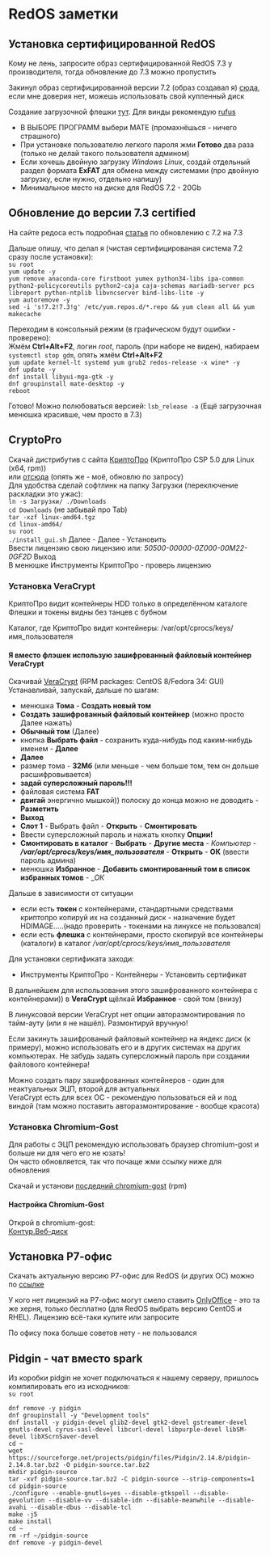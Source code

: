 # RedOS заметки

## Установка сертифицированной RedOS

Кому не лень, запросите образ сертифицированной RedOS 7.3 у производителя, тогда обновление до 7.3 можно пропустить  
  
Закинул образ сертифицированной версии 7.2 (образ создавал я) [сюда](https://disk.yandex.ru/d/GTulgkvV7m_qMA), если мне доверия нет, можешь использовать свой купленный диск   

Создание загрузочной флешки [тут](https://redos.red-soft.ru/base/manual/red-os-installation/iso-to-usb-cd-dvd/). Для винды рекомендую [rufus](https://github.com/pbatard/rufus/releases/download/v3.17/rufus-3.17.exe)  

- В ВЫБОРЕ ПРОГРАММ выбери MATE (промахнёшься - ничего страшного)
- При установке пользователю легкого пароля жми __Готово__ два раза (только не делай такого пользователя админом)  
- Если хочешь двойную загрузку _Windows Linux_, создай отдельный раздел формата __ExFAT__ для обмена между системами (про двойную загрузку, если нужно, отдельно напишу)  
- Минимальное место на диске для RedOS 7.2 - 20Gb  

## Обновление до версии 7.3 certified
На сайте редоса есть подробная [статья](https://redos.red-soft.ru/base/update/update-to-7-3/) по обновлению с 7.2 на 7.3  

Дальше опишу, что делал я (чистая сертифицированая система 7.2 сразу после установки):  
`su root`  
`yum update -y`  
`yum remove anaconda-core firstboot yumex python34-libs ipa-common python2-policycoreutils python2-caja caja-schemas mariadb-server pcs libreport python-ntplib libvncserver bind-libs-lite -y`  
`yum autoremove -y`  
`sed -i 's!7.2!7.3!g' /etc/yum.repos.d/*.repo && yum clean all && yum makecache`  

Переходим в консольный режим (в графическом будут ошибки - проверено):  
Жмём __Ctrl+Alt+F2__, логин _root_, пароль (при наборе не виден), набираем `systemctl stop gdm`, опять жмём __Ctrl+Alt+F2__  
`yum update kernel-lt systemd yum grub2 redos-release -x wine* -y`  
`dnf update -y`  
`dnf install libyui-mga-gtk -y`  
`dnf groupinstall mate-desktop -y`  
`reboot`  

Готово! Можно полюбоваться версией: `lsb_release -a` (Ещё загрузочная менюшка красивше, чем просто в 7.3)  


## CryptoPro
Скачай дистрибутив с сайта [КриптоПро](https://www.cryptopro.ru/products/csp/downloads) (КриптоПро CSP 5.0 для Linux (x64, rpm))  
или [отсюда](https://disk.yandex.ru/d/pAfPZadoqroDPA) (опять же - моё, обновлю по запросу)  
Для удобства сделай софтлинк на папку Загрузки (переключение раскладки это ужас):  
`ln -s Загрузки/ ./Downloads`  
`cd Downloads` (не забывай про Tab)  
`tar -xzf linux-amd64.tgz`  
`cd linux-amd64/`  
`su root`  
`./install_gui.sh` Далее - Далее - Установить  
Ввести лицензию свою лицензию или: _50500-00000-0Z000-00M22-0GF2D_ Выход  
В менюшке Инструменты КриптоПро - проверь лицензию  

### Установка VeraCrypt

КриптоПро видит контейнеры HDD только в определённом каталоге  
Флешки и токены видны без танцев с бубном  

Каталог, где КриптоПро видит контейнеры: /var/opt/cprocs/keys/имя_пользователя  

#### Я вместо флэшек использую зашифрованный файловый контейнер __VeraCrypt__  

Скачивай [VeraCrypt](https://veracrypt.fr/en/Downloads.html) (RPM packages: CentOS 8/Fedora 34: GUI)  
Устанавливай, запускай, дальше по шагам:  

- менюшка __Тома__ - __Создать новый том__
- __Создать зашифрованный файловый контейнер__ (можно просто Далее нажать)
- __Обычный том__ (Далее)  
- кнопка __Выбрать файл__ - сохранить куда-нибудь под каким-нибудь именем - __Далее__
- __Далее__
- размер тома - __32Мб__ (или меньше - чем больше том, тем он дольше расшифровывается)
- __задай суперсложный пароль!!!__
- файловая система __FAT__
- __двигай__ энергично мышкой)) полоску до конца можно не доводить - __Разметить__
- __Выход__
- __Слот 1__ - Выбрать файл - __Открыть__ - __Смонтировать__ 
- Ввести суперсложный пароль и нажать кнопку __Опции!__
- __Смонтировать в каталог__ - __Выбрать__ - __Другие места__ - _Компьютер_ - ___/var/opt/cprocs/keys/имя_пользователя___ - __Открыть__ - __ОК__ (ввести пароль админа)
-  менюшка __Избранное__ - __Добавить смонтированный том в список избранных томов__ - __ОК_

Дальше в зависимости от ситуации   
- если есть __токен__ с контейнерами, стандартными средствами криптопро копируй их на созданный диск - назначение будет HDIMAGE.....(надо проверить - токенами на линуксе не пользовался)  
- если есть __флешка__ с контейнерами, просто скопируй все контейнеры (каталоги) в каталог _/var/opt/cprocs/keys/имя_пользователя_

Для установки сертификата заходи:  
- Инструменты КриптоПро - Контейнеры - Установить сертификат

В дальнейшем для использования этого зашифрованного контейнера с контейнерами)) в __VeraCrypt__ щёлкай __Избранное__ - свой том (внизу)  

В линуксовой версии VeraCrypt нет опции авторазмонтирования по тайм-ауту (или я не нашёл). Размонтируй вручную!  

Если закинуть зашифрованый файловый контейнер на яндекс диск (к примеру), можно использовать его и в других системах на других компьютерах. Не забудь задать суперсложный пароль при создании файлового контейнера!  

Можно создать пару зашифрованных контейнеров - один для неактуальных ЭЦП, второй для актуальных  
VeraCrypt есть для всех ОС - рекомендую пользоваться ей и под виндой (там можно поставить авторазмонтирование - вообще красота)   

### Установка Chromium-Gost
Для работы с ЭЦП рекомендую использовать браузер chromium-gost и больше ни для чего его не юзать!  
Он часто обновляется, так что почаще жми ссылку ниже для обновления  

Скачай и установи [посдедний chromium-gost](https://github.com/deemru/Chromium-Gost/releases/latest/) (rpm)  

#### Настройка Chromium-Gost
Открой в chromium-gost:  
[Контур.Веб-диск](https://install.kontur.ru/uc)  

## Установка Р7-офис
Скачать актуальную версию Р7-офис для RedOS (и других ОС) можно по [ссылке](https://r7-office.ru/downloads#1_4)  

У кого нет лицензий на Р7-офис могут смело ставить [OnlyOffice](https://www.onlyoffice.com/ru/download-desktop.aspx) - это та же херня, только бесплатно (для RedOS выбрать версию CentOS и RHEL). Лицензию всё-таки купите или запросите  

По офису пока больше советов нету - не пользовался

## Pidgin - чат вместо spark
Из коробки pidgin не хочет подключаться к нашему серверу, пришлось компилировать его из исходников:  
`su root`  

    dnf remove -y pidgin
    dnf groupinstall -y "Development tools"
    dnf install -y pidgin-devel glib2-devel gtk2-devel gstreamer-devel gnutls-devel cyrus-sasl-devel libcurl-devel libpurple-devel libSM-devel libXScrnSaver-devel
    cd ~
    wget https://sourceforge.net/projects/pidgin/files/Pidgin/2.14.8/pidgin-2.14.8.tar.bz2 -O pidgin-source.tar.bz2
    mkdir pidgin-source
    tar -xvf pidgin-source.tar.bz2 -C pidgin-source --strip-components=1
    cd pidgin-source
    ./configure --enable-gnutls=yes --disable-gtkspell --disable-gevolution --disable-vv --disable-idn --disable-meanwhile --disable-avahi --disable-dbus --disable-tcl
    make -j5
    make install
    cd ~
    rm -rf ~/pidgin-source
    dnf remove -y pidgin-devel


